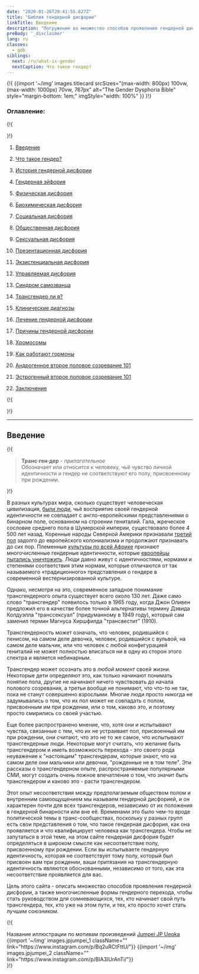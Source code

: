 ```yaml
---
date: "2020-01-26T20:41:55.827Z"
title: "Библия гендерной дисфории"
linkTitle: Введение
description: "Погружение во множество способов проявления гендерной дисфории и в то, что значит быть трансгендером."
preBody: '_disclaimer'
lang: ru
classes:
  - gdb
siblings:
  next: /ru/what-is-gender
  nextCaption: Что такое гендер?
---
```



{!{
{{import
  '~/img'
  images.titlecard
  srcSizes="(max-width: 800px) 100vw, (max-width: 1000px) 70vw, 767px"
  alt="The Gender Dysphoria Bible"
  style="margin-bottom: 1em;"
  imgStyle="width: 100%"
}}
}!}

### Оглавление:

{!{ <div class="two-column-list"> }!}

1. [Введение](/ru/#введение)

2. [Что такое гендер?](/ru/what-is-gender)

3. [История гендерной дисфории](/ru/history)

4. [Гендерная эйфория](/ru/euphoria)

5. [Физическая дисфория](/ru/physical-dysphoria)

6. [Биохимическая дисфория](/ru/biochemical-dysphoria)

7. [Социальная дисфория](/ru/social-dysphoria)

8. [Общественная дисфория](/ru/societal-dysphoria)

9. [Сексуальная дисфория](/ru/sexual-dysphoria)

10. [Презентационная дисфория](/ru/presentational-dysphoria)

11. [Экзистенциальная дисфория](/ru/existential-dysphoria)

12. [Управляемая дисфория](/ru/managed-dysphoria)

13. [Синдром самозванца](/ru/impostor-syndrome)

14. [ Трансгендер ли я?](/ru/am-i-trans)

15. [Клинические диагнозы](/ru/diagnoses)

16. [Лечение гендерной дисфории](/ru/treatment)

17. [Причины гендерной дисфории](/ru/causes)

18. [Хромосомы](/ru/chromosomes)

19. [Как работают гормоны](/ru/hormones)

20. [Андрогенное второе половое созревание 101](/ru/second-puberty-masc)

21. [Эстрогенный второе половое созревание 101](/ru/second-puberty-fem)

22. [Заключение](/ru/conclusion)

{!{ </div> }!}

<hr class="print-break-after print-hidden">

## Введение

{!{
<div class="gutter"><blockquote>
  <strong>Транс·ген·дер</strong> - <em>прилагательное</em><br>
  Обозначает или относится к человеку, чьё чувство личной идентичности и гендер не соответствуют его полу, присвоенному при рождении.
</blockquote></div>
}!}

В разных культурах мира, сколько существует человеческая цивилизация, [были люди](https://en.wikipedia.org/wiki/Transgender_history), чьё восприятие своей гендерной идентичности не совпадает с англо-европейскими представлениями о бинарном поле, основанном на строении гениталий. Гала, жреческое сословие среднего пола в Шумерской империи, существовало более 4 500 лет назад. Коренные народы Северной Америки признавали [третий пол](https://en.wikipedia.org/wiki/Third_gender) задолго до европейского колониализма и продолжают признавать до сих пор. Племенные [культуры по всей Африке](https://medium.com/@janelane_62637/the-splendor-of-gender-non-conformity-in-africa-f894ff5706e1) признают многочисленные гендерные идентичности, которые [европейцы пытались уничтожить](https://daily.jstor.org/the-deviant-african-genders-that-colonialism-condemned/). Люди давно живут с идентичностями, нормами и степенями соответствия этим нормам, которые отличаются от так называемого «традиционного» представления о гендере в современной вестернизированной культуре.

Однако, несмотря на это, современное западное понимание трансгендерного опыта существует всего около 130 лет. Даже само слово "трансгендер" появилось только в 1965 году, когда Джон Оливен предложил его в качестве более точной альтернативы термину Дэвида Колдуэлла "транссексуал" (придуманному в 1949 году), который сам заменил термин Магнуса Хиршфилда "трансвестит" (1910).

Трансгендерность может означать, что человек, родившийся с пенисом, на самом деле девочка, человек, родившийся с вульвой, на самом деле мальчик, или что человек с любой конфигурацией гениталий не может полностью вписаться ни в одну из сторон этого спектра и является небинарным.

Трансгендер может осознать это в *любой момент* своей жизни. Некоторые дети определяют это, как только начинают понимать понятие пола, другие не начинают ничего чувствовать до начала полового созревания, а третьи вообще не понимают, что что-то не так, пока не станут совершенно взрослыми. Многие люди просто никогда не задумывались о том, что их пол может не совпадать с полом, присвоенным им при рождении, или о том, каково это, и поэтому просто смирились со своей участью.

Еще более распространено мнение, что, хотя они и испытывают чувства, связанные с тем, что их не устраивает пол, присвоенный им при рождении, они считают, что это не то же самое, что испытывают трансгендерные люди. Некоторые могут считать, что желание быть трансгендером и иметь возможность перехода - это своего рода неуважение к "настоящим" трансгендерам, которые знают, что на самом деле они мальчики или девочки, "рожденные не в том теле". Эти рассказы о трансгендерном опыте, распространяемые популярными СМИ, могут создать очень ложное впечатление о том, что значит быть трансгендером и каково это - расти трансгендером.

Этот опыт несоответствия между предполагаемым обществом полом и внутренним самоощущением мы называем гендерной дисфорией, и он характерен почти для всех трансгендеров, независимо от их положения в гендерной бинарности или вне её. Временами это было чем-то вроде политической темы в транс-сообществах, поскольку у разных групп есть свои представления о том, что такое гендерная дисфория, как она проявляется и что квалифицирует человека как трансгендера. Чтобы не запутаться в этой теме, на этом сайте гендерная дисфория будет определяться в широком смысле как несоответствие полу, присвоенному при рождении. Если вы испытываете гендерную идентичность, которая не соответствует тому полу, который был присвоен вам при рождении, ваши притязания на трансгендерную идентичность являются обоснованными, независимо от того, как эта несоответствие проявляется для вас.

Цель этого сайта - описать множество способов проявления гендерной дисфории, а также многочисленные формы гендерного перехода, чтобы стать руководством для сомневающихся, тех, кто начинает свой путь трансгендера, тех, кто уже на этом пути, и тех, кто просто хочет стать лучшим союзником.

{!{
<div class="gutter flex flex-end print-inline print-span2 print-center">
<span>Название иллюстрации по мотивам произведений <a href="https://www.instagram.com/jp_means_jumpei/">Jumpei JP Ueoka</a></span>
<div class="grid-row" style="grid-template-columns: 1fr 1fr">
{{import '~/img' images.jpjumpei_1 className="" link="https://www.instagram.com/p/Bq2uRCtFttU/"}}
{{import '~/img' images.jpjumpei_2 className="" link="https://www.instagram.com/p/BlA3IUrAnTi/"}}
</div>
</div>
}!}
